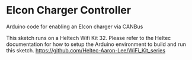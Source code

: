 # Elcon Charger Controller
Arduino code for enabling an Elcon charger via CANBus

This sketch runs on a Heltech Wifi Kit 32. Please refer to the Heltec documentation for how to setup the Arduino environment to build and run this sketch.
https://github.com/Heltec-Aaron-Lee/WiFi_Kit_series
